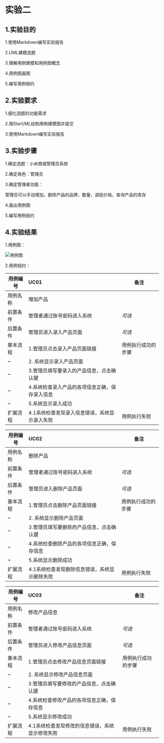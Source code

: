 # 实验二
## 1.实验目的
1.使用Markdown编写实验报告

2.UML建模选题

3.理解用例建模和用例图概念

4.用例图画图

5.编写用例规约
## 2.实验要求
1.细化选题的功能需求

2.用StarUML绘制用例建模图并提交

3.使用Markdown编写实验报告
## 3.实验步骤
1.确定选题：小米商城管理员系统

2.确定角色：管理员

3.确定管理者功能：

管理员可以手动增加，删除产品的品牌，数量，调低价格，查询产品的库存

4.画出用例图

5.编写用例规约
## 4.实验结果
1.用例图：

![用例图](https://github.com/hrt123456/uml-modeling-2020/blob/master/students/1714080902535/%E7%94%A8%E4%BE%8B%E5%9B%BE1.jpg)


2.用例规约：

用例编号 | UC01 | 备注
-|:-|-
用例名称 | 增加产品 |
前置条件 |   管理者通过账号密码进入系统   | *可选*
后置条件 |  管理员进入录入产品页面    | *可选*
基本流程 |1.管理员点击录入产品页面链接 |用例执行成功的步骤
~ |2. 系统显示录入产品页面  |
~ |3.管理员填写要录入的产品信息，点击确认键  |
~ |4.系统检查录入产品的各项信息正确，保存录入信息 |
~ |5.系统显示录入成功  |
扩展流程 | 4.1系统检查发现录入信息错误，系统显示录入失败  | 用例执行失败

用例编号 | UC02 | 备注
-|:-|-
用例名称 | 删除产品 |
前置条件 |   管理者通过账号密码进入系统   | *可选*
后置条件 |  管理员进入删除产品页面    | *可选*
基本流程 |1.管理员点击删除产品页面链接 |用例执行成功的步骤
~ |2. 系统显示删除产品页面|  
~ | 3.管理员填写要删除的产品信息，点击确认键  |
~ |4.系统检查删除产品的各项信息正确，保存信息 |
~ |5.系统显示删除成功  |
扩展流程 | 4.1系统检查发现删除信息错误，系统显示删除失败  | 用例执行失败

用例编号 | UC03 | 备注
-|:-|-
用例名称 | 修改产品信息 |
前置条件 |   管理者通过账号密码进入系统   | *可选*
后置条件 |  管理员进入修改产品信息页面    | *可选*
基本流程 |1.管理员点击修改产品信息页面链接 |用例执行成功的步骤
~ |2. 系统显示修改产品信息页面  |
~ |3.管理员填写要修改的产品信息，点击确认键  |
~ |4.系统检查修改产品的各项信息正确，保存信息 |
~ |5.系统显示修改成功  |
扩展流程 | 4.1系统检查发现修改的信息错误，系统显示修改失败  | 用例执行失败


